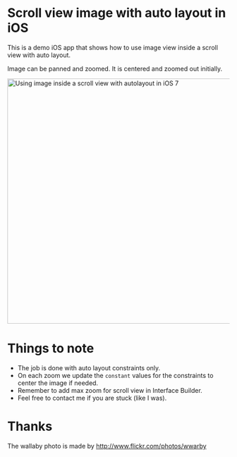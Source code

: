 # Scroll view image with auto layout in iOS

This is a demo iOS app that shows how to use image view inside a scroll view with auto layout.

Image can be panned and zoomed. It is centered and zoomed out initially.

<img src='https://raw.github.com/evgenyneu/ios-imagescroll/master/image_scroll.png' width='556' alt='Using image inside a scroll view with autolayout in iOS 7'>

# Things to note

* The job is done with auto layout constraints only.
* On each zoom we update the `constant` values for the constraints to center the image if needed.
* Remember to add max zoom for scroll view in Interface Builder.
* Feel free to contact me if you are stuck (like I was).

# Thanks

The wallaby photo is made by http://www.flickr.com/photos/wwarby

